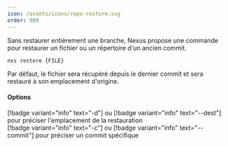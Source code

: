 ```yaml
---
icon: /assets/icons/repo-restore.svg
order: 988
---
```

Sans restaurer entièrement une branche, Nexus propose une commande pour restaurer un fichier ou un répertoire d'un ancien commit.

```console
nxs restore {FILE}
```

Par défaut, le fichier sera récupéré depuis le dernier commit et sera restauré à son emplacement d'origine.
<br>

#### Options

[!badge variant="info" text="-d"] ou [!badge variant="info" text="--dest"] pour préciser l'emplacement de la restauration<br>
[!badge variant="info" text="-c"] ou [!badge variant="info" text="--commit"] pour préciser un commit spécifique <br>